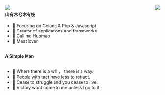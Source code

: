 <img  align="right" src="https://github-readme-streak-stats.herokuapp.com?user=w303972870&theme=neon_blurange&hide_border=true&locale=zh&date_format=%5BY.%5Dn.j" />

<img  align="left" src="https://github-readme-stats.vercel.app/api?username=w303972870&show_icons=true&hide_title=true&theme=outrun&hide_border=true" />





####  山有木兮木有枝

- :orange_book: Focusing on Golang & Php & Javascript
- :hammer: Creator of applications and frameworks
- :boy: Call me Huomao
- :meat_on_bone: Meat lover
<br/> 
<b>A Simple Man</b><br/><br/>
<ul>
<li> 🔭 Where there is a will ， there is a way.</li>
<li> 🌱 People with tact have less to retract.</li>
<li> 👯 Cease to struggle and you cease to live.</li>
<li> 🤔 Victory wont come to me unless I go to it. </li>
</ul>

<!--
<img  align="right" src="https://github-readme-stats.vercel.app/api/top-langs/?username=w303972870&theme=outrun" />
<img  align="center" src="https://activity-graph.herokuapp.com/graph?username=w303972870&theme=dracula" />
-->
